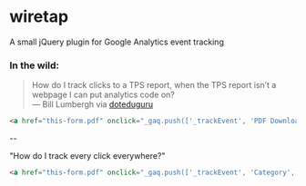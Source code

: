 wiretap
=======

A small jQuery plugin for Google Analytics event tracking

### In the wild:

>How do I track clicks to a TPS report, when the TPS report isn’t a webpage I can put analytics code on?  
>    &mdash; Bill Lumbergh via [doteduguru](http://doteduguru.com/id7229-idiots-guide-to-event-tracking.html)

```html
<a href="this-form.pdf" onclick="_gaq.push(['_trackEvent', 'PDF Downloads', 'Download', 'TPS Report']);">TPS Report</a></p>
```

--

"How do I track every click everywhere?"

```html
<a href="this-form.pdf" onclick="_gaq.push(['_trackEvent', 'Category', 'Action', 'Label']);">TPS Report</a></p>
```
